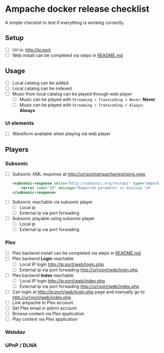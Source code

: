 # Ampache docker release checklist

A simple checklist to test if everything is working correctly.

## Setup

-   [ ] Url is: <http://ip:port>
-   [ ] Web install can be completed via steps in [README.md](./README.md)

## Usage

-   [ ] Local catalog can be added
-   [ ] Local catalog can be indexed
-   [ ] Music from local catalog can be played through web player
    -   [ ] Music can be played with `Streaming > Transcoding > Never`: **Never**
    -   [ ] Music can be played with `Streaming > Transcoding > Always`: **Always**

### UI elements

-  [ ] Waveform available when playing via web player

## Players

### Subsonic

-   [ ] Subsonic XML response at <http://url:port/ampache/rest/ping.view>
    ```xml
    <subsonic-response xmlns="http://subsonic.org/restapi" type="ampache" version="1.11.0" status="failed">
        <error code="10" message="Required parameter is missing."/>
    </subsonic-response>
    ```
-   [ ] Subsonic reachable via subsonic player
    -   [ ] Local ip
    -   [ ] External ip via port forwading
-   [ ] Subsonic playable using subsonic player
    -   [ ] Local ip
    -   [ ] External ip via port forwading

### Plex

-   [ ] Plex backend install can be completed via steps in [README.md](./README.md)
-   [ ] Plex backend **Login** reachable
    -   [ ] Local IP login <http://ip:port/web/login.php>
    -   [ ] External ip via port forwading <http://url:port/web/login.php>
-   [ ] Plex backend **Index** reachable
    -   [ ] Local IP login <http://ip:port/web/index.php>
    -   [ ] External ip via port forwading <http://url:port/web/index.php>
-   [ ] Can login at <http://ip:port/web/login.php> page and manually go to <http://url:port/web/index.php>
-   [ ] Link ampache to Plex account
-   [ ] Set Plex email in admin account
-   [ ] Browse content via Plex application
-   [ ] Play content via Plex application

### Webdav

### UPnP / DLNA
